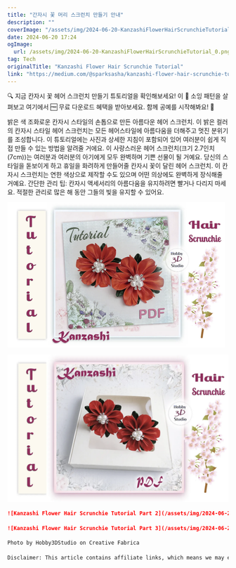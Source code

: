 ```yaml
---
title: "간자시 꽃 머리 스크런치 만들기 안내"
description: ""
coverImage: "/assets/img/2024-06-20-KanzashiFlowerHairScrunchieTutorial_0.png"
date: 2024-06-20 17:24
ogImage: 
  url: /assets/img/2024-06-20-KanzashiFlowerHairScrunchieTutorial_0.png
tag: Tech
originalTitle: "Kanzashi Flower Hair Scrunchie Tutorial"
link: "https://medium.com/@sparksasha/kanzashi-flower-hair-scrunchie-tutorial-14b4904e6edf"
---
```



🔍 지금 칸자시 꽃 헤어 스크런치 만들기 튜토리얼을 확인해보세요! 이 📁 소잉 패턴을 살펴보고 여기에서 🆓 무료 다운로드 혜택을 받아보세요. 함께 공예를 시작해봐요! 🚀

밝은 색 조화로운 칸자시 스타일의 손톱으로 만든 아름다운 헤어 스크런치. 이 밝은 컬러의 칸자시 스타일 헤어 스크런치는 모든 헤어스타일에 아름다움을 더해주고 멋진 분위기를 조성합니다. 이 튜토리얼에는 사진과 상세한 지침이 포함되어 있어 여러분이 쉽게 직접 만들 수 있는 방법을 알려줄 거에요. 이 사랑스러운 헤어 스크런치(크기 2.7인치 (7cm))는 여러분과 여러분의 아기에게 모두 완벽하며 기쁜 선물이 될 거예요. 당신의 스타일을 돋보이게 하고 휴일을 화려하게 만들어줄 칸자시 꽃이 달린 헤어 스크런치. 이 칸자시 스크런치는 연한 색상으로 제작할 수도 있으며 어떤 의상에도 완벽하게 장식해줄 거예요. 간단한 관리 팁: 칸자시 액세서리의 아름다움을 유지하려면 빨거나 다리지 마세요. 적절한 관리로 많은 해 동안 그들의 빛을 유지할 수 있어요.

![이미지](/assets/img/2024-06-20-KanzashiFlowerHairScrunchieTutorial_0.png)

![이미지](/assets/img/2024-06-20-KanzashiFlowerHairScrunchieTutorial_1.png)

<div class="content-ad"></div>

```markdown
![Kanzashi Flower Hair Scrunchie Tutorial Part 2](/assets/img/2024-06-20-KanzashiFlowerHairScrunchieTutorial_2.png)

![Kanzashi Flower Hair Scrunchie Tutorial Part 3](/assets/img/2024-06-20-KanzashiFlowerHairScrunchieTutorial_3.png)

Photo by Hobby3DStudio on Creative Fabrica

Disclaimer: This article contains affiliate links, which means we may earn a commission at no additional cost to you if you make a purchase through these links.
```  